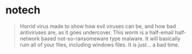 # notech
>Horrid virus made to show how evil viruses can be, and how bad antiviruses are, as it goes undercover. This worm is a half-email half-network based not-so-ransomeware type malware. It will basically ruin all of your files, including windows files. It is just... a bad time.
